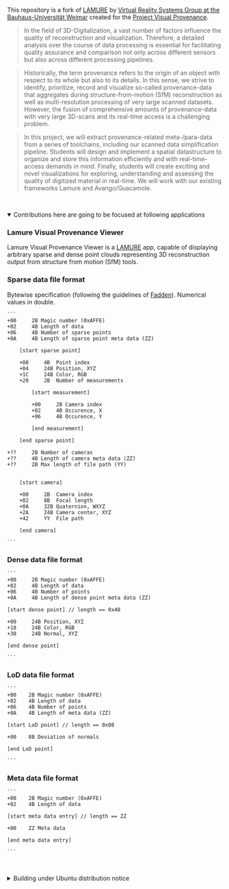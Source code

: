 This repository is a fork of [LAMURE](https://github.com/vrsys/lamure) by [Virtual Reality Systems Group at the Bauhaus-Universität Weimar](http://www.uni-weimar.de/medien/vr) created for the [Project Visual Provenance](https://www.uni-weimar.de/de/medien/professuren/vr/teaching/ss-2017/project-visual-provenance/).

>In the field of 3D-Digitalization, a vast number of factors influence the quality of reconstruction and visualization. Therefore, a detailed analysis over the course of data processing is essential for facilitating quality assurance and comparison not only across different sensors but also across different processing pipelines.

>Historically, the term provenance refers to the origin of an object with respect to its whole but also to its details. In this sense, we strive to identify, prioritize, record and visualize so-called provenance-data that aggregates during structure-from-motion (SfM) reconstruction as well as multi-resolution processing of very large scanned datasets. However, the fusion of comprehensive amounts of provenance-data with very large 3D-scans and its real-time access is a challenging problem.

>In this project, we will extract provenance-related meta-/para-data from a series of toolchains, including our scanned data simplification pipeline. Students will design and implement a spatial datastructure to organize and store this information efficiently and with real-time-access demands in mind. Finally, students will create exciting and novel visualizations for exploring, understanding and assessing the quality of digitized material in real-time. We will work with our existing frameworks Lamure and Avango/Guacamole.

&nbsp;<details open><summary>Contributions here are going to be focused at following applications</summary>

### Lamure Visual Provenance Viewer

Lamure Visual Provenance Viewer is a [LAMURE](https://github.com/vrsys/lamure) app,
capable of displaying arbitrary sparse and dense point clouds representing
3D reconstruction output from structure from motion (SfM) tools.

### Sparse data file format

Bytewise specification (following the guidelines of [Fadden](http://www.fadden.com/tech/file-formats.html)). Numerical values in double.

    ```
    +00     2B Magic number (0xAFFE)
    +02     4B Length of data
    +06     4B Number of sparse points
    +0A     4B Length of sparse point meta data (ZZ)

        [start sparse point]

        +00     4B  Point index
        +04     24B Position, XYZ
        +1C     24B Color, RGB
        +20     2B  Number of measurements

            [start measurement]

            +00     2B Camera index
            +02     4B Occurence, X
            +06     4B Occurence, Y

            [end measurement]

        [end sparse point]

    +??     2B Number of cameras
    +??     4B Length of camera meta data (ZZ)
    +??     2B Max length of file path (YY)


        [start camera]

        +00     2B  Camera index
        +02     8B  Focal length
        +0A     32B Quaternion, WXYZ
        +2A     24B Camera center, XYZ
        +42     YY  File path

        [end camera]

    ```

### Dense data file format

    ```
    +00     2B Magic number (0xAFFE)
    +02     4B Length of data
    +06     4B Number of points
    +0A     4B Length of dense point meta data (ZZ)

    [start dense point] // length == 0x48

    +00     24B Position, XYZ
    +18     24B Color, RGB
    +30     24B Normal, XYZ

    [end dense point]

    ```

### LoD data file format

    ```
    +00    2B Magic number (0xAFFE)
    +02    4B Length of data
    +06    4B Number of points
    +0A    4B Length of meta data (ZZ)

    [start LoD point] // length == 0x08

    +00    8B Deviation of normals

    [end LoD point]

    ```

### Meta data file format

    ```
    +00    2B Magic number (0xAFFE)
    +02    4B Length of data

    [start meta data entry] // length == ZZ

    +00    ZZ Meta data

    [end meta data entry]

    ```

</details>

&nbsp;<details><summary>Building under Ubuntu distribution notice</summary>

To be able to build [LAMURE](https://github.com/vrsys/lamure) framework, one has to manage following dependencies:

1. Get [CGAL 4.4](http://www.cgal.org/), [schism](https://github.com/chrislu/schism) and [Boost 1.62](http://www.boost.org/).
A very useful shortcut would be to get builds from [here](https://1drv.ms/f/s!ApCtNlJREf82dWvZ7hhdj36-HRs) and unpack them with:

    ```
    cd /
    sudo tar xvfj <name>.tar
    ```
2. Next, install
[OpenGL](www.opengl.org/),
[freeimage](freeimage.sourceforge.net/),
[GMP](gmplib.org/),
[MPFR](www.mpfr.org/),
[freeglut](freeglut.sourceforge.net/) via:

    ```
    sudo apt-get install libgl1-mesa-dev mesa-common-dev libfreeimageplus-dev libfreeimageplus-doc libfreeimageplus3 libgmp3-dev libmpfr-dev libmpfr-doc libmpfr4 libmpfr4-dbg freeglut3-dev
    ```
3. Install Gnu Compiler Collections 4.8:

    ```
    sudo apt-get install gcc-4.8 g++-4.8
    ```

    Make sure that CMake configuration is done properly:

    ```
    CMAKE_CXX_COMPILER:FILEPATH=/usr/bin/g++-4.8
    CMAKE_C_COMPILER:FILEPATH=/usr/bin/gcc-4.8
    ```
&nbsp;</details>